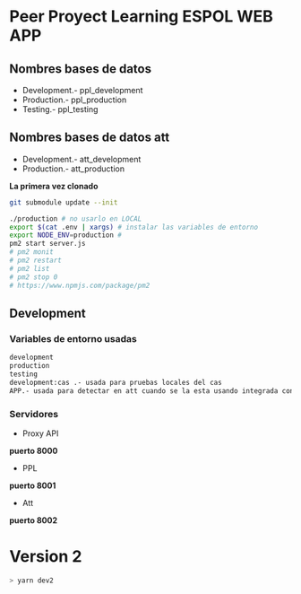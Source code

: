 # Peer Proyect Learning ESPOL WEB APP


## Nombres bases de datos

* Development.- ppl_development
* Production.- ppl_production
* Testing.- ppl_testing

## Nombres bases de datos att
* Development.- att_development
* Production.- att_production

__La primera vez clonado__

```sh
git submodule update --init

```


```sh
./production # no usarlo en LOCAL
export $(cat .env | xargs) # instalar las variables de entorno
export NODE_ENV=production # 
pm2 start server.js
# pm2 monit
# pm2 restart
# pm2 list
# pm2 stop 0
# https://www.npmjs.com/package/pm2
```

## Development
### Variables de entorno usadas

```txt
development
production
testing
development:cas .- usada para pruebas locales del cas
APP.- usada para detectar en att cuando se la esta usando integrada con ppl
```

### Servidores

* Proxy API

__puerto 8000__

* PPL

__puerto 8001__

* Att

__puerto 8002__

# Version 2

```sh
> yarn dev2
```